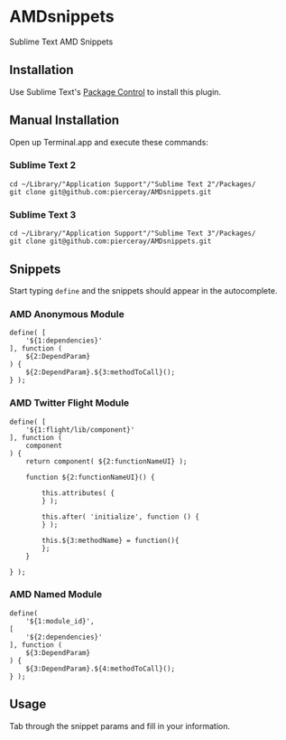 # AMDsnippets
Sublime Text AMD Snippets

## Installation

Use Sublime Text's [Package Control](https://sublime.wbond.net/installation) to install this plugin.

## Manual Installation

Open up Terminal.app and execute these commands:

### Sublime Text 2

    cd ~/Library/"Application Support"/"Sublime Text 2"/Packages/
    git clone git@github.com:pierceray/AMDsnippets.git

### Sublime Text 3

    cd ~/Library/"Application Support"/"Sublime Text 3"/Packages/
    git clone git@github.com:pierceray/AMDsnippets.git

## Snippets
Start typing `define` and the snippets should appear in the autocomplete.

### AMD Anonymous Module
```
define( [
    '${1:dependencies}'
], function (
    ${2:DependParam}
) {
    ${2:DependParam}.${3:methodToCall}();
} );
```
### AMD Twitter Flight Module
```
define( [
	'${1:flight/lib/component}'
], function (
	component
) {
	return component( ${2:functionNameUI} );

	function ${2:functionNameUI}() {

		this.attributes( {
		} );

		this.after( 'initialize', function () {
		} );

		this.${3:methodName} = function(){
		};
	}

} );
```
### AMD Named Module
```
define(
	'${1:module_id}',
[
	'${2:dependencies}'
], function (
	${3:DependParam}
) {
	${3:DependParam}.${4:methodToCall}();
} );
```

## Usage
Tab through the snippet params and fill in your information.
